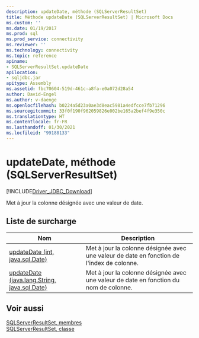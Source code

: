 ```yaml
---
description: updateDate, méthode (SQLServerResultSet)
title: Méthode updateDate (SQLServerResultSet) | Microsoft Docs
ms.custom: ''
ms.date: 01/19/2017
ms.prod: sql
ms.prod_service: connectivity
ms.reviewer: ''
ms.technology: connectivity
ms.topic: reference
apiname:
- SQLServerResultSet.updateDate
apilocation:
- sqljdbc.jar
apitype: Assembly
ms.assetid: fbc70604-519d-461c-a8fa-e0a072d28a54
author: David-Engel
ms.author: v-daenge
ms.openlocfilehash: b0224a5d23a0ae3d8eac5981a4edfcce7fb71296
ms.sourcegitcommit: 33f0f190f962059826e002be165a2bef4f9e350c
ms.translationtype: HT
ms.contentlocale: fr-FR
ms.lasthandoff: 01/30/2021
ms.locfileid: "99188133"
---
```

# <a name="updatedate-method-sqlserverresultset"></a>updateDate, méthode (SQLServerResultSet)
[!INCLUDE[Driver_JDBC_Download](../../../includes/driver_jdbc_download.md)]

  Met à jour la colonne désignée avec une valeur de date.  
  
## <a name="overload-list"></a>Liste de surcharge  
  
|Nom|Description|  
|----------|-----------------|  
|[updateDate (int, java.sql.Date)](../../../connect/jdbc/reference/updatedate-method-int-java-sql-date.md)|Met à jour la colonne désignée avec une valeur de date en fonction de l'index de colonne.|  
|[updateDate (java.lang.String, java.sql.Date)](../../../connect/jdbc/reference/updatedate-method-java-lang-string-java-sql-date.md)|Met à jour la colonne désignée avec une valeur de date en fonction du nom de colonne.|  
  
## <a name="see-also"></a>Voir aussi  
 [SQLServerResultSet, membres](../../../connect/jdbc/reference/sqlserverresultset-members.md)   
 [SQLServerResultSet, classe](../../../connect/jdbc/reference/sqlserverresultset-class.md)  
  
  
